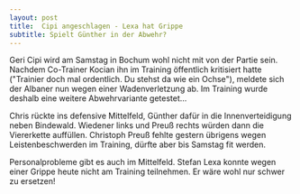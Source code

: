 ```yaml
---
layout: post
title:  Cipi angeschlagen - Lexa hat Grippe
subtitle: Spielt Günther in der Abwehr?
---
```


Geri Cipi wird am Samstag in Bochum wohl nicht mit von der Partie sein. Nachdem Co-Trainer Kocian ihn im Training öffentlich kritisiert hatte ("Trainier doch mal ordentlich. Du stehst da wie ein Ochse"), meldete sich der Albaner nun wegen einer Wadenverletzung ab. Im Training wurde deshalb eine weitere Abwehrvariante getestet...

Chris rückte ins defensive Mittelfeld, Günther dafür in die Innenverteidigung neben Bindewald. Wiedener links und Preuß rechts würden dann die Viererkette auffüllen. Christoph Preuß fehlte gestern übrigens wegen Leistenbeschwerden im Training, dürfte aber bis Samstag fit werden.  
  
Personalprobleme gibt es auch im Mittelfeld. Stefan Lexa konnte wegen einer Grippe heute nicht am Training teilnehmen. Er wäre wohl nur schwer  zu ersetzen!
